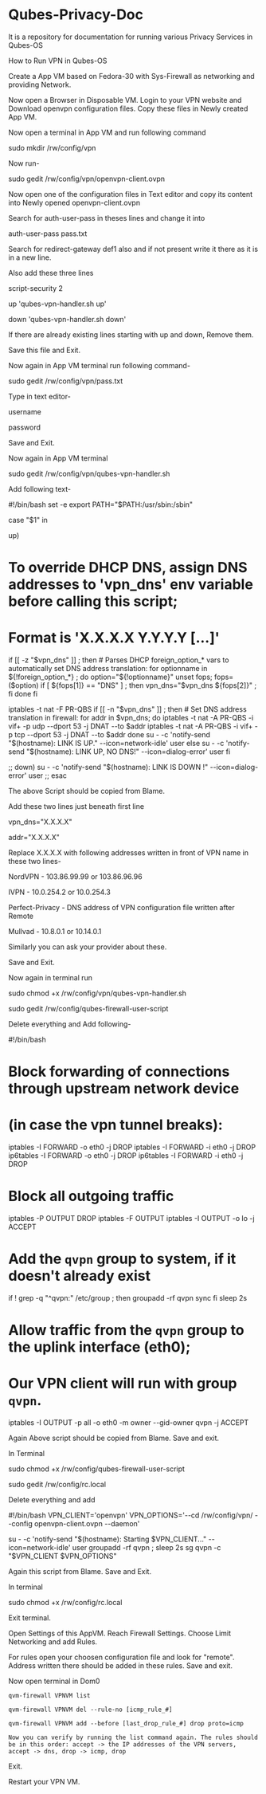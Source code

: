 # Qubes-Privacy-Doc
It is a repository for documentation for running various Privacy Services in Qubes-OS

How to Run VPN in Qubes-OS

Create a App VM based on Fedora-30 with Sys-Firewall as networking and providing Network.

Now open a Browser in Disposable VM. Login to your VPN website and Download openvpn configuration files. Copy these files in Newly created App VM.

Now open a terminal in App VM and run following command

sudo mkdir /rw/config/vpn

Now run-

sudo gedit /rw/config/vpn/openvpn-client.ovpn

Now open one of the configuration files in Text editor and copy its content into Newly opened openvpn-client.ovpn

Search for auth-user-pass in theses lines and change it into

auth-user-pass pass.txt

Search for redirect-gateway def1 also and if not present write it there as it is in a new line.

Also add these three lines 

script-security 2

up 'qubes-vpn-handler.sh up'

down 'qubes-vpn-handler.sh down'

If there are already existing lines starting with up and down, Remove them.

Save this file and Exit.

Now again in App VM terminal run following command-

sudo gedit /rw/config/vpn/pass.txt

Type in text editor-

username

password

Save and Exit.

Now again in App VM terminal

sudo gedit /rw/config/vpn/qubes-vpn-handler.sh

Add following text-

#!/bin/bash
set -e
export PATH="$PATH:/usr/sbin:/sbin"
  
case "$1" in
  
up)
# To override DHCP DNS, assign DNS addresses to 'vpn_dns' env variable before calling this script;
# Format is 'X.X.X.X  Y.Y.Y.Y [...]'
if [[ -z "$vpn_dns" ]] ; then
    # Parses DHCP foreign_option_* vars to automatically set DNS address translation:
    for optionname in ${!foreign_option_*} ; do
        option="${!optionname}"
        unset fops; fops=($option)
        if [ ${fops[1]} == "DNS" ] ; then vpn_dns="$vpn_dns ${fops[2]}" ; fi
    done
fi
  
iptables -t nat -F PR-QBS
if [[ -n "$vpn_dns" ]] ; then
    # Set DNS address translation in firewall:
    for addr in $vpn_dns; do
        iptables -t nat -A PR-QBS -i vif+ -p udp --dport 53 -j DNAT --to $addr
        iptables -t nat -A PR-QBS -i vif+ -p tcp --dport 53 -j DNAT --to $addr
    done
    su - -c 'notify-send "$(hostname): LINK IS UP." --icon=network-idle' user
else
    su - -c 'notify-send "$(hostname): LINK UP, NO DNS!" --icon=dialog-error' user
fi
  
;;
down)
su - -c 'notify-send "$(hostname): LINK IS DOWN !" --icon=dialog-error' user
;;
esac


The above Script should be copied from Blame.

Add these two lines just beneath first line

vpn_dns="X.X.X.X"

addr="X.X.X.X"

Replace X.X.X.X with following addresses written in front of VPN name in these two lines-

NordVPN - 103.86.99.99 or 103.86.96.96

IVPN - 10.0.254.2 or 10.0.254.3

Perfect-Privacy - DNS address of VPN configuration file written after Remote

Mullvad - 10.8.0.1 or 10.14.0.1

Similarly you can ask your provider about these.

Save and Exit.

Now again in terminal run

sudo chmod +x /rw/config/vpn/qubes-vpn-handler.sh

sudo gedit /rw/config/qubes-firewall-user-script

Delete everything and Add following-

#!/bin/bash
#    Block forwarding of connections through upstream network device
#    (in case the vpn tunnel breaks):
iptables -I FORWARD -o eth0 -j DROP
iptables -I FORWARD -i eth0 -j DROP
ip6tables -I FORWARD -o eth0 -j DROP
ip6tables -I FORWARD -i eth0 -j DROP
   
#    Block all outgoing traffic
iptables -P OUTPUT DROP
iptables -F OUTPUT
iptables -I OUTPUT -o lo -j ACCEPT
   
#    Add the `qvpn` group to system, if it doesn't already exist
if ! grep -q "^qvpn:" /etc/group ; then
     groupadd -rf qvpn
     sync
fi
sleep 2s
   
#    Allow traffic from the `qvpn` group to the uplink interface (eth0);
#    Our VPN client will run with group `qvpn`.
iptables -I OUTPUT -p all -o eth0 -m owner --gid-owner qvpn -j ACCEPT


Again Above script should be copied from Blame. Save and exit.

In Terminal

sudo chmod +x /rw/config/qubes-firewall-user-script

sudo gedit /rw/config/rc.local

Delete everything and add

#!/bin/bash
VPN_CLIENT='openvpn'
VPN_OPTIONS='--cd /rw/config/vpn/ --config openvpn-client.ovpn --daemon'
   
su - -c 'notify-send "$(hostname): Starting $VPN_CLIENT..." --icon=network-idle' user
groupadd -rf qvpn ; sleep 2s
sg qvpn -c "$VPN_CLIENT $VPN_OPTIONS"

Again this script from Blame. Save and Exit.

In terminal

sudo chmod +x /rw/config/rc.local

Exit terminal.

Open Settings of this AppVM. Reach Firewall Settings. Choose Limit Networking and add Rules.

For rules open your choosen configuration file and look for "remote". Address written there should be added in these rules. Save and exit.

Now open terminal in Dom0


    qvm-firewall VPNVM list
    
    qvm-firewall VPNVM del --rule-no [icmp_rule_#]
    
    qvm-firewall VPNVM add --before [last_drop_rule_#] drop proto=icmp
    
    Now you can verify by running the list command again. The rules should be in this order: accept -> the IP addresses of the VPN servers, accept -> dns, drop -> icmp, drop

Exit.

Restart your VPN VM.
